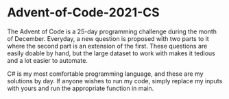 # Advent-of-Code-2021-CS

The Advent of Code is a 25-day programming challenge during the month of December. Everyday, a new question is proposed with two parts to it where the second part is an extension of the first. These questions are easily doable by hand, but the large dataset to work with makes it tedious and a lot easier to automate. 

C# is my most comfortable programming language, and these are my solutions by day. If anyone wishes to run my code, simply replace my inputs with yours and run the appropriate function in main.
